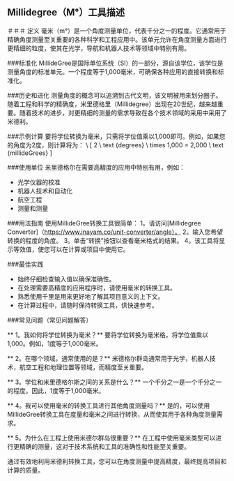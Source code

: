 ## Millidegree（M°）工具描述

＃＃＃ 定义
毫米（m°）是一个角度测量单位，代表千分之一的程度。它通常用于精确角度测量至关重要的各种科学和工程应用中。该单元允许在角度测量方面进行更精细的粒度，使其在光学，导航和机器人技术等领域中特别有用。

###标准化
MillideGree是国际单位系统（SI）的一部分，源自该学位，该学位是测量角度的标准单元。一个程度等于1,000毫米，可确保各种应用的直接转换和标准化。

###历史和进化
测量角度的概念可以追溯到古代文明，该文明被用来划分圈子。随着工程和科学的精确度，米里德格里（Millidegree）出现在20世纪，越来越重要。随着技术的进步，对更精细的测量的需求导致在各个技术领域的采用中采用了米德利。

###示例计算
要将学位转换为毫米，只需将学位值乘以1,000即可。例如，如果您的角度为2度，则计算将为：
\ [
2 \ text {degrees} \ times 1,000 = 2,000 \ text {millideGrees}
\]

###使用单位
米里德格尔在需要高精度的应用中特别有用，例如：
- 光学仪器的校准
- 机器人技术和自动化
- 航空工程
- 测量和测量

###用法指南
使用MillideGree转换工具很简单：
1。请访问[Millidegree Converter]（https://www.inayam.co/unit-converter/angle）。
2。输入您希望转换的程度的角度。
3。单击“转换”按钮以查看毫米格式的结果。
4。该工具将显示等效值，使您可以在计算或项目中使用它。

###最佳实践
- 始终仔细检查输入值以确保准确性。
- 在处理需要高精度的应用程序时，请使用毫米的转换工具。
- 熟悉使用千里是用来更好地了解其项目意义的上下文。
- 在计算过程中，请随时保持转换工具，供快速参考。

###常见问题（常见问题解答）

** 1。我如何将学位转换为毫米？**
要将学位转换为毫米格，将学位值乘以1,000。例如，1度等于1,000毫米。

** 2。在哪个领域，通常使用的是？**
米德格尔群岛通常用于光学，机器人技术，航空工程和地理位置等领域，而精度至关重要。

** 3。学位和米里德格尔斯之间的关系是什么？**
一个千分之一是一个千分之一的程度。因此，1度等于1,000毫米。

** 4。我可以使用毫米的转换工具进行其他角度测量吗？**
是的，可以使用MillideGree转换工具在度量和毫米之间进行转换，从而使其用于各种角度测量需求。

** 5。为什么在工程上使用米德尔群岛很重要？**
在工程中使用毫米类型可以进行更精确的测量，这对于技术系统和工具的准确性和性能至关重要。

通过有效地利用米德利转换工具，您可以在角度测量中提高精度，最终提高项目和计算的质量。